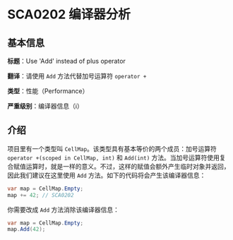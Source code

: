 # SCA0202 编译器分析

## 基本信息

**标题**：Use 'Add' instead of plus operator

**翻译**：请使用 `Add` 方法代替加号运算符 `operator +`

**类型**：性能（Performance）

**严重级别**：编译器信息（ℹ）

## 介绍

项目里有一个类型叫 `CellMap`。该类型具有基本等价的两个成员：加号运算符 `operator +(scoped in CellMap, int)` 和 `Add(int)` 方法。当加号运算符使用复合赋值运算时，就是一样的意义。不过，这样的赋值会额外产生临时对象并返回，因此我们建议在这里使用 `Add` 方法。如下的代码将会产生该编译器信息：

```csharp
var map = CellMap.Empty;
map += 42; // SCA0202
```

你需要改成 `Add` 方法消除该编译器信息：

```csharp
var map = CellMap.Empty;
map.Add(42);
```

